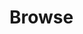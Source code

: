 # Browse


<script>

class Gallery {

  constructor() {
    this.apiBase = `http://bp.bad-harzburg-stiftung.de` // https://lively-kernel.org/bp2021dev    
  }

  async loadAlbums() {
       this.albums = await fetch(this.apiBase ] '/albums/', {
        headers: {
          authorization: "Bearer " +  localStorage["bp2021jwt"] ,
        }
      }).then(r => r.json())
    this.log.textContent = JSON.stringify(this.albums,undefined,  2)    
  }
  
  async selectPicture(picture, element, evt) {
    if (evt.shiftKey) {
      lively.openInspector(picture)
      return 
    }
  
    this.gallery.querySelectorAll(".picture").forEach(ea => ea.classList.remove("selected"))
    element.classList.add("selected")
    this.selected = picture
    this.showDetails(picture, element)
  }
  
  showDetails(picture, element) {
    this.details.querySelector("#title").value = picture.title
    this.details.querySelector("#description").value = picture.description
    let comments = this.details.querySelector("#comments")
    comments.innerHTML = ""
    for(ea of picture.comments) {
      let comment  = <div>{JSON.stringify(ea)}</div>
     comments.appendChild(comment)
    } 
    
    let input = <input value="new comment" keydown={evt => {
      if (evt.keyCode === 13) this.addComment(picture, input.value)
    }}></input>
    comments.appendChild(input)
  }
  
  async api(method=GET, path="/", data={}) {
   let resp = await fetch(  this.apiBase + path, {
        method: method,
        headers: {
          authorization: "Bearer " +  localStorage["bp2021jwt"] ,
          "content-type":  "application/json"
        },
        body: JSON.stringify(data)
    })
    return resp.json()
  }
  
  
  addComment(picture, string) {
    lively.notify("add comment not implemented", string)
    // this.api("/")
   
  }
  
  async browseAlbums() {
     if (!this.albums) await this.loadAlbums()
   
      this.log.innerHTML = ""
      this.gallery.innerHTML = ""
      var album = this.albums[0]
      for(let ea of album.pictures) {
        let element = 
          <div class="picture">
            <img 
              click={evt => 
                this.selectPicture(ea, element, evt)} 
              src={this.apiBase + ea.media.formats.thumbnail.url}>
            </img>
          </div>
        this.gallery.appendChild(element)
      }    
   }
  
  async login() {
    let username = localStorage["bp2021username"] || "user@foo"
    username = await lively.prompt("username", username)

    localStorage["bp2021username"] = username

    var password = await lively.prompt("password", "", custom => {
      custom.get("#prompt").setAttribute("type", "password")
    })

    var resp = await fetch(apiBase + '/auth/local', {
        method: "POST",
        headers: {
          "content-type":  "application/json"
        },
        body: JSON.stringify({
          identifier: username,
          password: password,
        })
      })

    if (resp.status == 200) {
      loginButton.style.background = "green"
    } else {
      loginButton.style.background = "red" 
    }
    var loginData = await resp.json()
    this.result.textContent = JSON.stringify(loginData, undefined, 2)
    localStorage["bp2021jwt"] = loginData.jwt 
  }

  async logout() {
      delete localStorage["bp2021jwt"] 
      lively.notify("logged out")
      this.log.textContent = ""
      this.loginButton.style.background = "" 
  }
 
  async updateTitle() {
    var picture = this.selected
    lively.notify("update picture " + picture.id +" title: " + title)
    var result = await this.api("PUT", "/pictures/" + picture.id, {
      id: picture.id,
      title: title
    })
    
    lively.notify("result", JSON.stringify(result))
    
    // refresh data... we could actually use "result" instead
    // this.loadAlbums()
    
    picture.title = result.title // take the data from server?
    
  }
 
  createUI(ctx) {  
    this.loginButton = <button click={() => this.login()}>login</button>
    this.logoutButton = <button click={() => this.logout()}>logout</button>
 
    this.log = document.createElement("pre");
    this.gallery = <div></div>
    this.details = <div>
      title: <input id="title" 
        keydown={evt => {if (evt.keyCode === 13) this.updateTitle()}}></input><br />
      description: <input id="description"></input>
      <ul id="comments">
      </ul>
    </div>

    var albumsButton = <button click={async () => {
      this.loadAlbums()
    }}>albums</button>

    var browseButton = <button click={async () => {
      this.browseAlbums()

    }}>browse</button>
  
  
    let style = document.createElement("style")
    style.textContent = `
      div.picture {
        display: inline-block;
        padding: 5px
      }
      
      div.picture.selected {
        outline: 2px solid blue;
      }
    `

    var pane = <div>
      {style}
      {this.loginButton}
      {this.logoutButton}
      {albumsButton}
      {browseButton}
      {this.log}
      {this.gallery}
      {this.details}
    </div>;
    pane.model = this // for debugging
     
    this.browseAlbums()
    return pane  
  }
}
new Gallery().createUI(this)
</script>




